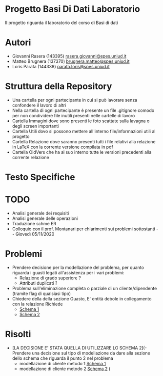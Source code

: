 # Progetto Basi Di Dati Laboratorio
Il progetto riguarda il laboratorio del corso di Basi di dati

# Autori
- Giovanni Rasera (143395) rasera.giovanni@spes.uniud.it
- Matteo Brugnera (137370) brugnera.matteo@spes.uniud.it
- Loris Parata (144338) parata.loris@spes.uniud.it

# Struttura della Repository
- Una cartella per ogni partecipante in cui si può lavorare senza confondere il lavoro di altri
- Nella cartella di ogni partecipante è presente un file .gitignore comodo per non condividere file inutili presenti nelle cartelle di lavoro 
- Cartella Immagini dove sono presenti le foto scattate sulla lavagna o degli screen importanti
- Cartella Utili dovo si possono mettere all'interno file/informazioni utili al progetto
- Cartella Relazione dove saranno presenti tutti i file relativi alla relazione in LaTeX con la corrente versione compilata in pdf
- Cartella OldVers che ha al suo interno tutte le versioni precedenti alla corrente relazione 

# Testo Specifiche

# TODO
- Analisi generale dei requisiti
- Analisi generale delle operazioni
- Traduzione schme ER
- Colloquio con il prof. Montanari per chiarimenti sui problemi sottostanti	-- Giovedì 05/11/2020

# Problemi
- Prendere decisione per la modellazione del problema, per quanto riguarda i guasti legati all'assistenza per i vari problemi:
	- Relazione di grado superiore ?
	- Attributi duplicati ?
- Problema sull'eliminazione completa o parziale di un cliente/dipendente (tramite flag di qualsiasi tipo)
- Chiedere della della sezione Guasto, E' entità debole in collegamento con la relazione Richiede
	- [Schema 1](https://github.com/GiovanniRaseraF/ProgettoBasiDiDatiLaboratorio/blob/main/Parata/Alternativa_1.png)
	- [Schema 2](https://github.com/GiovanniRaseraF/ProgettoBasiDiDatiLaboratorio/blob/main/Parata/Alternativa_2.png)

# Risolti
- [LA DECISIONE E' STATA QUELLA DI UTILIZZARE LO SCHEMA 2](- Prendere una decisione sul tipo di modellazione da dare alla sezione dello schema che riguarda il punto 2 nel problema
	- modellazione di cliente metodo 1 [Schema 1](https://github.com/GiovanniRaseraF/ProgettoBasiDiDatiLaboratorio/blob/main/Parata/Schema_1.png)
	- modellazione di cliente metodo 2 [Schema 2](https://github.com/GiovanniRaseraF/ProgettoBasiDiDatiLaboratorio/blob/main/Parata/Schema_2.png)
)

